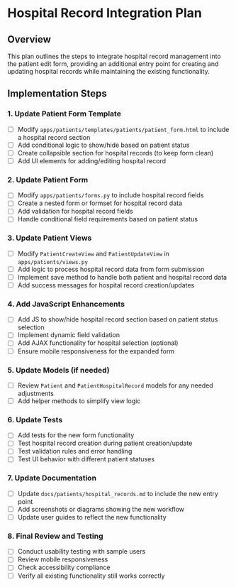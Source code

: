 # Hospital Record Integration Plan

## Overview

This plan outlines the steps to integrate hospital record management into the patient edit form, providing an additional entry point for creating and updating hospital records while maintaining the existing functionality.

## Implementation Steps

### 1. Update Patient Form Template

- [ ] Modify `apps/patients/templates/patients/patient_form.html` to include a hospital record section
- [ ] Add conditional logic to show/hide based on patient status
- [ ] Create collapsible section for hospital records (to keep form clean)
- [ ] Add UI elements for adding/editing hospital record

### 2. Update Patient Form

- [ ] Modify `apps/patients/forms.py` to include hospital record fields
- [ ] Create a nested form or formset for hospital record data
- [ ] Add validation for hospital record fields
- [ ] Handle conditional field requirements based on patient status

### 3. Update Patient Views

- [ ] Modify `PatientCreateView` and `PatientUpdateView` in `apps/patients/views.py`
- [ ] Add logic to process hospital record data from form submission
- [ ] Implement save method to handle both patient and hospital record data
- [ ] Add success messages for hospital record creation/updates

### 4. Add JavaScript Enhancements

- [ ] Add JS to show/hide hospital record section based on patient status selection
- [ ] Implement dynamic field validation
- [ ] Add AJAX functionality for hospital selection (optional)
- [ ] Ensure mobile responsiveness for the expanded form

### 5. Update Models (if needed)

- [ ] Review `Patient` and `PatientHospitalRecord` models for any needed adjustments
- [ ] Add helper methods to simplify view logic

### 6. Update Tests

- [ ] Add tests for the new form functionality
- [ ] Test hospital record creation during patient creation/update
- [ ] Test validation rules and error handling
- [ ] Test UI behavior with different patient statuses

### 7. Update Documentation

- [ ] Update `docs/patients/hospital_records.md` to include the new entry point
- [ ] Add screenshots or diagrams showing the new workflow
- [ ] Update user guides to reflect the new functionality

### 8. Final Review and Testing

- [ ] Conduct usability testing with sample users
- [ ] Review mobile responsiveness
- [ ] Check accessibility compliance
- [ ] Verify all existing functionality still works correctly
